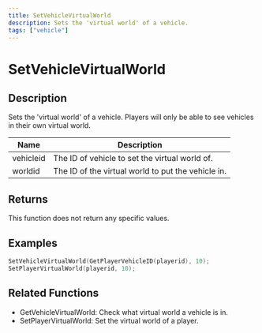 ```yaml
---
title: SetVehicleVirtualWorld
description: Sets the 'virtual world' of a vehicle.
tags: ["vehicle"]
---
```


# SetVehicleVirtualWorld

## Description

Sets the 'virtual world' of a vehicle. Players will only be able to see vehicles in their own virtual world.

| Name      | Description                                        |
| --------- | -------------------------------------------------- |
| vehicleid | The ID of vehicle to set the virtual world of.     |
| worldid   | The ID of the virtual world to put the vehicle in. |

## Returns

This function does not return any specific values.

## Examples

```c
SetVehicleVirtualWorld(GetPlayerVehicleID(playerid), 10);
SetPlayerVirtualWorld(playerid, 10);
```

## Related Functions

- GetVehicleVirtualWorld: Check what virtual world a vehicle is in.
- SetPlayerVirtualWorld: Set the virtual world of a player.
